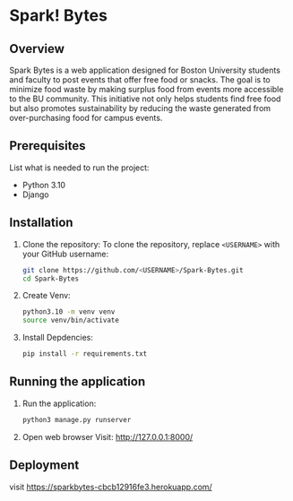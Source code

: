 # Spark! Bytes

## Overview
Spark Bytes is a web application designed for Boston University students and faculty to post events that offer free food or snacks. The goal is to minimize food waste by making surplus food from events more accessible to the BU community. This initiative not only helps students find free food but also promotes sustainability by reducing the waste generated from over-purchasing food for campus events.

## Prerequisites
List what is needed to run the project:
- Python 3.10
- Django

## Installation

1. Clone the repository:
    To clone the repository, replace `<USERNAME>` with your GitHub username:

    ```bash
    git clone https://github.com/<USERNAME>/Spark-Bytes.git
    cd Spark-Bytes

2. Create Venv:
    ```bash
    python3.10 -m venv venv
    source venv/bin/activate 

3. Install Depdencies:
    ```bash
    pip install -r requirements.txt

## Running the application

1. Run the application:
    ```bash
    python3 manage.py runserver

2. Open web browser
    Visit: http://127.0.0.1:8000/

## Deployment

visit https://sparkbytes-cbcb12916fe3.herokuapp.com/
